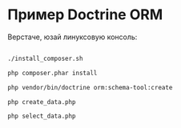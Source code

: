 Пример Doctrine ORM
===================

Верстаче, юзай линуксовую консоль:

```bash

./install_composer.sh

php composer.phar install

php vendor/bin/doctrine orm:schema-tool:create

php create_data.php

php select_data.php

```